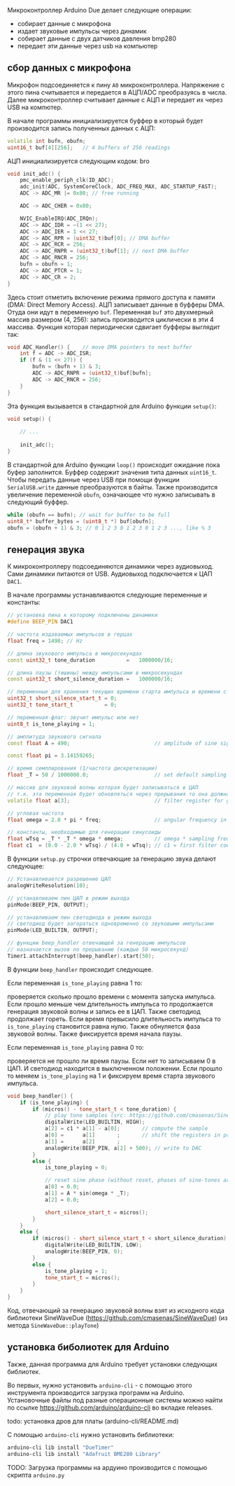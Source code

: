 Микроконтроллер Arduino Due делает следующие операции:
- собирает данные с микрофона
- издает звуковые импульсы через динамик
- собирает данные с двух датчиков давления bmp280
- передает эти данные через usb на компьютер

## сбор данных с микрофона
Микрофон подсоединяется к пину `A0` микроконтроллера. Напряжение с этого пина считывается и передается в АЦП/ADC преобразуясь в числа. Далее микроконтроллер считывает данные с АЦП и передает их через USB на компютер.


В начале программы инициализируется буффер в который будет производится запись полученных данных с АЦП:

```cpp
volatile int bufn, obufn;
uint16_t buf[4][256];   // 4 buffers of 256 readings
```

АЦП инициализируется следующим кодом:
bro
```cpp
void init_adc() {
    pmc_enable_periph_clk(ID_ADC);
    adc_init(ADC, SystemCoreClock, ADC_FREQ_MAX, ADC_STARTUP_FAST);
    ADC -> ADC_MR |= 0x80; // free running

    ADC -> ADC_CHER = 0x80;

    NVIC_EnableIRQ(ADC_IRQn);
    ADC -> ADC_IDR = ~(1 << 27);
    ADC -> ADC_IER = 1 << 27;
    ADC -> ADC_RPR = (uint32_t)buf[0]; // DMA buffer
    ADC -> ADC_RCR = 256;
    ADC -> ADC_RNPR = (uint32_t)buf[1]; // next DMA buffer
    ADC -> ADC_RNCR = 256;
    bufn = obufn = 1;
    ADC -> ADC_PTCR = 1;
    ADC -> ADC_CR = 2;
}
```

Здесь стоит отметить включение режима прямого доступа к памяти (DMA: Direct Memory Access). АЦП записывает данные в буфферы DMA. Отуда они идут в переменную `buf`. Переменная `buf` это двухмерный массив размером (4, 256): запись производится циклически в эти 4 массива.
Функция которая периодически сдвигает буфферы выглядит так:

```cpp
void ADC_Handler() {    // move DMA pointers to next buffer
    int f = ADC -> ADC_ISR;
    if (f & (1 << 27)) {
        bufn = (bufn + 1) & 3;
        ADC -> ADC_RNPR = (uint32_t)buf[bufn];
        ADC -> ADC_RNCR = 256;
    }
}
```

Эта функция вызывается в стандартной для Arduino функции `setup()`:

```cpp
void setup() {
    
    // ...
    
    init_adc();
}
```

В стандартной для Arduino функции `loop()` происходит ожидание пока буфер заполнится. Буффер содержит значения типа данных `uint16_t`. Чтобы передать данные через USB при помощи функции `SerialUSB.write` данные преобразуются в байты.
Также производится увеличение переменной `obufn`, означающее что нужно записывать в следующий буффер.

```cpp
while (obufn == bufn); // wait for buffer to be full
uint8_t* buffer_bytes = (uint8_t *) buf[obufn];
obufn = (obufn + 1) & 3; // 0 1 2 3 0 1 2 3 0 1 2 3 ..., like % 3
```

## генерация звука
К микроконтроллеру подсоединяются динамики через аудиовыход. Сами динамики питаются от USB. Аудиовыход подключается к ЦАП `DAC1`.

В начале программы устанавливаются следующие переменные и константы:

```cpp
// установка пина к которому подключены динамики
#define BEEP_PIN DAC1

// частота издаваемых импульсов в герцах
float freq = 1498; // Hz

// длина звукового импульса в микросекундах
const uint32_t tone_duration          =   1000000/16;

// длина паузы (тишины) между импульсами в микросекундах
const uint32_t short_silence_duration =   1000000/16;

// переменные для хранения текущих времени старта импульса и времени старта паузы
uint32_t short_silence_start_t = 0;
uint32_t tone_start_t          = 0;

// переменная-флаг: звучит импульс или нет
uint8_t is_tone_playing = 1;

// амплитуда звукового сигнала
const float A = 490;                           // amplitude of sine signal

const float pi = 3.14159265;

// время семплирования (1/частота дискретизации)
float _T = 50 / 1000000.0;                     // set default sampling time in microseconds

// массив для звуковой волны которая будет записываться в ЦАП
// т.к. эта переменная будет обновляться через прерывания то она должна быть volatile
volatile float a[3];                           // filter register for generating tone

// угловая частота
float omega = 2.0 * pi * freq;                 // angular frequency in radians/second

// константы, необходимые для генерации синусоиды
float wTsq = _T * _T * omega * omega;          // omega * sampling frequency squared
float c1  = (8.0 - 2.0 * wTsq) / (4.0 + wTsq); // c1 = first filter coefficient
```

В функции `setup.py` строчки отвечающие за генерацию звука делают следующее:

```cpp
// Устанавливается разрешение ЦАП
analogWriteResolution(10);

// устанавливаем пин ЦАП в режим выхода
pinMode(BEEP_PIN, OUTPUT);

// устанавливаем пин светодиода в режим выхода 
// светодиод будет загораться одновременно со звуковыми импульсами
pinMode(LED_BUILTIN, OUTPUT);

// функции beep_handler отвечающей за генерацию импульсов
// назначается вызов по прерыванию (каждые 50 микросекунд)
Timer1.attachInterrupt(beep_handler).start(50);
```

В функции `beep_handler` происходит следующее.

Если переменная `is_tone_playing` равна 1 то:

проверяется сколько прошло времени с момента запуска импульса. Если прошло меньше чем длительность импульса то продолжается генерация звуковой волны и запись ее в ЦАП. Также светодиод продолжает гореть. Если время превысило длительность импульса то `is_tone_playing` становится равна нулю. Также обнуляется фаза звуковой волны. Также фиксируется время начала паузы.

Если переменная `is_tone_playing` равна 0 то:

проверяется не прошло ли время паузы. Если нет то записываем 0 в ЦАП. И светодиод находится в выключенном положении. Если прошло то меняем `is_tone_playing` на 1 и фиксируем время старта звукового импульса.


```cpp
void beep_handler() {
    if (is_tone_playing) {
        if (micros() - tone_start_t < tone_duration) {
            // play tone samples (src: https://github.com/cmasenas/SineWaveDue)
            digitalWrite(LED_BUILTIN, HIGH);
            a[2] = c1 * a[1] - a[0];       // compute the sample
            a[0] =      a[1]       ;       // shift the registers in preparation for the next cycle
            a[1] =      a[2]       ;
            analogWrite(BEEP_PIN, a[2] + 500); // write to DAC
        }
        else {
            is_tone_playing = 0;

            // reset sine phase (without reset, phases of sine-tones are constantly shifting)
            a[0] = 0.0;
            a[1] = A * sin(omega * _T);
            a[2] = 0.0;

            short_silence_start_t = micros();
        }
    }
    else {
        if (micros() - short_silence_start_t < short_silence_duration) {
            digitalWrite(LED_BUILTIN, LOW);
            analogWrite(BEEP_PIN, 0);
        }
        else {
            is_tone_playing = 1;
            tone_start_t = micros();
        }
    }
}
```

Код, отвечающий за генерацию звуковой волны взят из исходного кода библиотеки SineWaveDue (https://github.com/cmasenas/SineWaveDue) (из метода `SineWaveDue::playTone`)

## установка биболиотек для Arduino

Также, данная программа для Arduino требует установки следующих библиотек. 

Во первых, нужно установить `arduino-cli` - с помощью этого инструмента производится загрузка программ на Arduino. Установочные файлы под разные операционные системы можно найти по ссылке https://github.com/arduino/arduino-cli во вкладке releases.

todo: установка дров для платы (arduino-cli/README.md)

С помощью `arduino-cli` нужно установить библиотеки:

```sh
arduino-cli lib install "DueTimer"
arduino-cli lib install "Adafruit BME280 Library"
```

TODO: Загрузка программы на ардуино производится с помощью скрипта `arduino.py`
